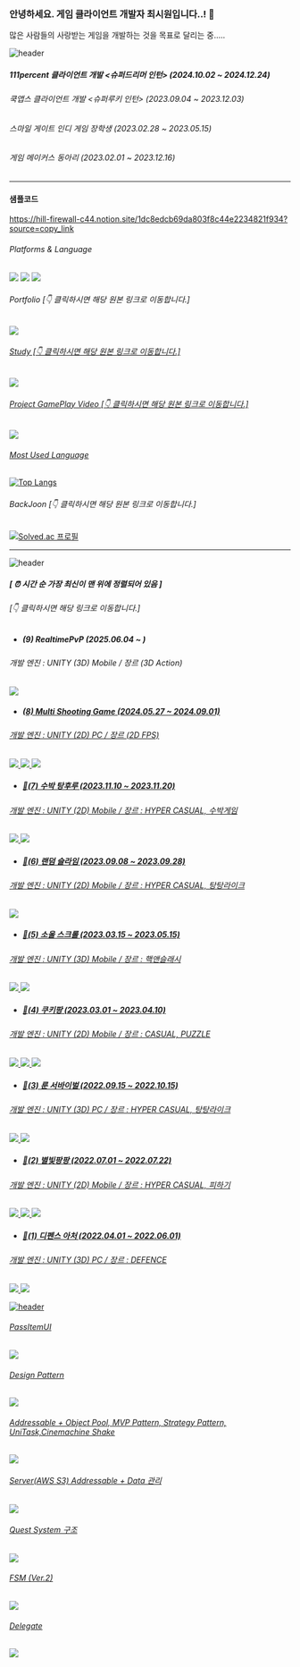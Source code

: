 ### 안녕하세요. 게임 클라이언트 개발자 최시원입니다..! 👋
많은 사람들의 사랑받는 게임을 개발하는 것을 목표로 달리는 중.....


![header](https://capsule-render.vercel.app/api?type=cylinder&color=101010&height=30&section=header&text=😄활동내역&fontColor=ffffff&fontSize=20&animation=fadeIn&fontAlignY=55)

##### 111percent 클라이언트 개발 <슈퍼드리머 인턴> (2024.10.02 ~ 2024.12.24)
###### 쿡앱스 클라이언트 개발 <슈퍼루키 인턴> (2023.09.04 ~ 2023.12.03)
###### 스마일 게이트 인디 게임 장학생 (2023.02.28 ~ 2023.05.15)
###### 게임 메이커스 동아리 (2023.02.01 ~ 2023.12.16)

------------------------
#### 샘플코드
https://hill-firewall-c44.notion.site/1dc8edcb69da803f8c44e2234821f934?source=copy_link

###### Platforms & Language
<img src="https://img.shields.io/badge/UNITY-E34F26?style=for-the-badge&logo=unity&logoColor=white"> <img src="https://img.shields.io/badge/csharp-F7DF1E?style=for-the-badge&logo=sharp&logoColor=white">
<img src="https://img.shields.io/badge/CPP-007396?style=for-the-badge&logo=cplusplus&logoColor=white">

###### Portfolio [👇 클릭하시면 해당 원본 링크로 이동합니다.]
<div align=left>
 <a href="https://www.notion.so/Portfolio-39babd82f1254016bfd6b315cd1de31d?pvs=4">
  <img src="https://img.shields.io/badge/Portfolio-0C322C?style=for-the-badge&logo=clubhouse&logoColor=white">
</div>

###### Study [👇 클릭하시면 해당 원본 링크로 이동합니다.]
<div align=left>
 <a href="https://gameclientstudynote.tistory.com">
  <img src="https://img.shields.io/badge/Tistory-2E3340?style=for-the-badge&logo=Tistory&logoColor=white">
</div>

###### Project GamePlay Video [👇 클릭하시면 해당 원본 링크로 이동합니다.]
<div align=left>
 <a href="https://www.youtube.com/channel/UCjcuRdCqDgogW7ZK8ukTp6w">
  <img src="https://img.shields.io/badge/youtube-FF0000?style=for-the-badge&logo=youtube&logoColor=white">
</div>


###### Most Used Language
[![Top Langs](https://github-readme-stats.vercel.app/api/top-langs/?username=SiwonChoi98)](https://github.com/anuraghazra/github-readme-stats)

###### BackJoon [👇 클릭하시면 해당 원본 링크로 이동합니다.]
[![Solved.ac 프로필](http://mazassumnida.wtf/api/v2/generate_badge?boj=bestvalue0410)](https://solved.ac/bestvalue0410)

<!--
**SiwonChoi98/SiwonChoi98** is a ✨ _special_ ✨ repository because its `README.md` (this file) appears on your GitHub profile.

Here are some ideas to get you started:

- 🔭 I’m currently working on ...
- 🌱 I’m currently learning ...
- 👯 I’m looking to collaborate on ...
- 🤔 I’m looking for help with ...
- 💬 Ask me about ...
- 📫 How to reach me: ...
- 😄 Pronouns: ...
- ⚡ Fun fact: ...
--> 

-------------------------------
![header](https://capsule-render.vercel.app/api?type=cylinder&color=101010&height=30&section=header&text=⚡프로젝트&fontColor=ffffff&fontSize=20&animation=fadeIn&fontAlignY=55)

#####  [ ⏰ 시간 순 가장 최신이 맨 위에 정렬되어 있음 ]
###### [👇 클릭하시면 해당 링크로 이동합니다.]

- ##### (9) RealtimePvP (2025.06.04 ~ )
###### 개발 엔진 : UNITY (3D) Mobile / 장르 (3D Action)
<a href="https://www.youtube.com/watch?v=U2pGGbxDmag">
  <img src="https://img.shields.io/badge/YOUTUBE-FF0000?style=for-the-badge&logo=YOUTUBE&logoColor=white">

- ##### (8) Multi Shooting Game (2024.05.27 ~ 2024.09.01) 
###### 개발 엔진 : UNITY (2D) PC / 장르 (2D FPS) 

<div align=left>
 <a href="https://github.com/SiwonChoi98/MultiPlayerGame">
  <img src="https://img.shields.io/badge/GITHUB-ECD53F?style=for-the-badge&logo=github&logoColor=white">
 <a href="https://www.youtube.com/watch?v=g7HYcXvn8oQ">
  <img src="https://img.shields.io/badge/YOUTUBE-FF0000?style=for-the-badge&logo=YOUTUBE&logoColor=white">
  <a href="https://drive.google.com/drive/folders/1VX7qYBRKgobWSIG66x_QA4sdJgjD__O8?usp=sharing">
  <img src="https://img.shields.io/badge/Download-3399FF?style=for-the-badge&logo=apostrophe&logoColor=white">
</div>

- ##### 🌱(7) 수박 탕후루 (2023.11.10 ~ 2023.11.20) 
###### 개발 엔진 : UNITY (2D) Mobile / 장르 : HYPER CASUAL, 수박게임

<div align=left>
  <a href="https://youtu.be/2yRtLrhS5G0">
  <img src="https://img.shields.io/badge/YOUTUBE-FF0000?style=for-the-badge&logo=YOUTUBE&logoColor=white">
   <a href="https://play.google.com/store/apps/details?id=com.samplegames.MergeMergeMerge">
  <img src="https://img.shields.io/badge/GooglePlayStore-68BC71?style=for-the-badge&logo=googleplay&logoColor=white">
</div>


- ##### 🌱(6) 랜덤 슬라임 (2023.09.08 ~ 2023.09.28) 
###### 개발 엔진 : UNITY (2D) Mobile / 장르 : HYPER CASUAL, 탕탕라이크

<div align=left>
   <a href="https://youtu.be/uQwV0OJNKlY">
  <img src="https://img.shields.io/badge/YOUTUBE-FF0000?style=for-the-badge&logo=YOUTUBE&logoColor=white">
</div>

- ##### 🌱(5) 소울 스크롤 (2023.03.15 ~ 2023.05.15) 
###### 개발 엔진 : UNITY (3D) Mobile / 장르 : 핵앤슬래시 

<div align=left>
 <a href="https://github.com/SiwonChoi98/SMG">
  <img src="https://img.shields.io/badge/GITHUB-ECD53F?style=for-the-badge&logo=github&logoColor=white">
  <a href="https://www.youtube.com/watch?v=CtSddPviBwo&t=196s">
  <img src="https://img.shields.io/badge/YOUTUBE-FF0000?style=for-the-badge&logo=YOUTUBE&logoColor=white">
</div>

- ##### 🌱(4) 쿠키팡 (2023.03.01 ~ 2023.04.10) 
###### 개발 엔진 : UNITY (2D) Mobile / 장르 : CASUAL, PUZZLE

<div align=left>
 <a href="https://github.com/SiwonChoi98/cookiepang">
  <img src="https://img.shields.io/badge/GITHUB-ECD53F?style=for-the-badge&logo=github&logoColor=white">
  <a href="https://www.youtube.com/watch?v=Qxl3oXogUqY&t=90s">
  <img src="https://img.shields.io/badge/YOUTUBE-FF0000?style=for-the-badge&logo=YOUTUBE&logoColor=white">
   <a href="https://play.google.com/store/apps/details?id=com.GobyCompany.CookiePang">
  <img src="https://img.shields.io/badge/GooglePlayStore-68BC71?style=for-the-badge&logo=googleplay&logoColor=white">
</div>

- ##### 🌱(3) 룬 서바이벌 (2022.09.15 ~ 2022.10.15) 
###### 개발 엔진 : UNITY (3D) PC / 장르 : HYPER CASUAL, 탕탕라이크

<div align=left>
 <a href="https://github.com/SiwonChoi98/RuneSurvivor-Script">
  <img src="https://img.shields.io/badge/GITHUB-ECD53F?style=for-the-badge&logo=github&logoColor=white">
   <a href="https://www.youtube.com/watch?v=ZHwwIkrfXGA&t=86s">
  <img src="https://img.shields.io/badge/YOUTUBE-FF0000?style=for-the-badge&logo=YOUTUBE&logoColor=white">
</div>

- ##### 🌱(2) 별빛팡팡 (2022.07.01 ~ 2022.07.22)
###### 개발 엔진 : UNITY (2D) Mobile / 장르 : HYPER CASUAL, 피하기

<div align=left>
 <a href="https://github.com/SiwonChoi98/pangpang">
  <img src="https://img.shields.io/badge/GITHUB-ECD53F?style=for-the-badge&logo=github&logoColor=white">
  <a href="https://www.youtube.com/watch?v=gkMU1gYdbOk&t=2s">
  <img src="https://img.shields.io/badge/YOUTUBE-FF0000?style=for-the-badge&logo=YOUTUBE&logoColor=white">
   <a href="https://play.google.com/store/apps/details?id=com.ESCAPESTAR.CHOI">
  <img src="https://img.shields.io/badge/GooglePlayStore-68BC71?style=for-the-badge&logo=googleplay&logoColor=white">
</div>

- ##### 🌱(1) 디펜스 아처 (2022.04.01 ~ 2022.06.01) 
###### 개발 엔진 : UNITY (3D) PC / 장르 : DEFENCE

<div align=left>
 <a href="https://github.com/SiwonChoi98/DefenceArcher">
  <img src="https://img.shields.io/badge/GITHUB-ECD53F?style=for-the-badge&logo=github&logoColor=white">
   <a href="https://www.youtube.com/watch?v=V1iOSW0weYI&t=140s">
  <img src="https://img.shields.io/badge/YOUTUBE-FF0000?style=for-the-badge&logo=YOUTUBE&logoColor=white">
</div>

 ![header](https://capsule-render.vercel.app/api?type=cylinder&color=101010&height=30&section=header&text=🌱개인공부&fontColor=ffffff&fontSize=20&animation=fadeIn&fontAlignY=55)

###### PassItemUI
<div align=left>
  <a href="https://github.com/SiwonChoi98/PassItemUI">
  <img src="https://img.shields.io/badge/LINK-000000?style=for-the-badge&logo=github&logoColor=white">
</div>
   
###### Design Pattern
<div align=left>
  <a href="https://github.com/SiwonChoi98/Design-Pattern">
  <img src="https://img.shields.io/badge/LINK-000000?style=for-the-badge&logo=github&logoColor=white">
</div>

###### Addressable + Object Pool, MVP Pattern, Strategy Pattern, UniTask,Cinemachine Shake 
<div align=left>
  <a href="https://github.com/SiwonChoi98/NewFunc">
  <img src="https://img.shields.io/badge/LINK-000000?style=for-the-badge&logo=github&logoColor=white">
</div>

###### Server(AWS S3) Addressable + Data 관리
<div align=left>
  <a href="https://github.com/SiwonChoi98/InGameData-UserData-addressableAsset">
  <img src="https://img.shields.io/badge/LINK-000000?style=for-the-badge&logo=github&logoColor=white">
</div>

###### Quest System 구조
<div align=left>
  <a href="https://github.com/SiwonChoi98/QuestSystem">
  <img src="https://img.shields.io/badge/LINK-000000?style=for-the-badge&logo=github&logoColor=white">
</div>

###### FSM (Ver.2)
<div align=left>
  <a href="https://github.com/SiwonChoi98/StateMachine">
  <img src="https://img.shields.io/badge/LINK-000000?style=for-the-badge&logo=github&logoColor=white">
</div>

###### Delegate
<div align=left>
  <a href="https://github.com/SiwonChoi98/SampleAction">
  <img src="https://img.shields.io/badge/LINK-000000?style=for-the-badge&logo=github&logoColor=white">
</div>
